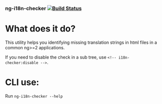 ### ng-i18n-checker [![Build Status](https://travis-ci.org/WatchBeam/ng-i18n-checker.svg?branch=master)](https://travis-ci.org/WatchBeam/ng-i18n-checker)

# What does it do?

This utility helps you identifying missing translation strings in html files in a common ng>=2 applications.

If you need to disable the check in a sub tree, use `<!-- i18n-checker:disable -->`.

# CLI use:
Run `ng-i18n-checker --help`

